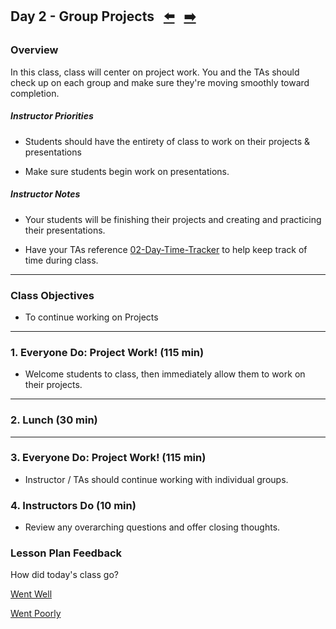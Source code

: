 ## Day 2 - Group Projects <!--links--> &nbsp; [⬅️](../01-Day/01-Day-LessonPlan.md) &nbsp; [➡️](../03-Day/03-Day-LessonPlan.md)

### Overview

In this class, class will center on project work. You and the TAs should check up on each group and make sure they're moving smoothly toward completion.

##### Instructor Priorities

* Students should have the entirety of class to work on their projects & presentations

* Make sure students begin work on presentations.

##### Instructor Notes

* Your students will be finishing their projects and creating and practicing their presentations.

* Have your TAs reference [02-Day-Time-Tracker](https://drive.google.com/a/trilogyed.com/file/d/1wbM-Z1WtHfR3X_RUkoNdAD0spK8d6P7o/view?usp=sharing) to help keep track of time during class.

- - -

### Class Objectives

* To continue working on Projects

- - -

### 1. Everyone Do: Project Work! (115 min)

* Welcome students to class, then immediately allow them to work on their projects. 

- - -

### 2. Lunch (30 min)

- - -

### 3. Everyone Do: Project Work! (115 min)

* Instructor / TAs should continue working with individual groups. 

### 4. Instructors Do (10 min)

* Review any overarching questions and offer closing thoughts.

### Lesson Plan Feedback

How did today's class go?

[Went Well](http://www.surveygizmo.com/s3/4325914/FS-Curriculum-Feedback?format=ft&sentiment=positive&lesson=05.02)

[Went Poorly](http://www.surveygizmo.com/s3/4325914/FS-Curriculum-Feedback?format=ft&sentiment=negative&lesson=05.02)
